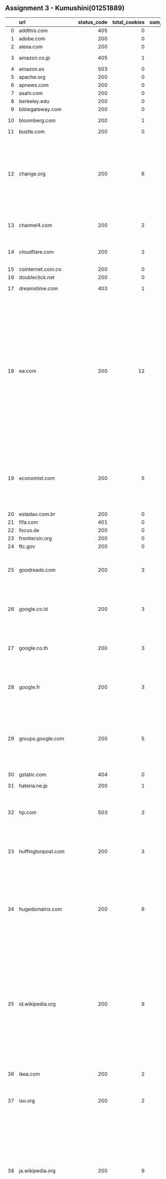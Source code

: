 ## Assignment 3 - Kumushini(01251889)

|    | url                   |   status_code |   total_cookies |   sum_http_only |   sum_secure |   sum_same_site |   sum_set_path | http_only                                                                                                                                                                                                                                                                                                                                                       | secure                                                                                                                                                                                                                                                                                                                                                                                     | same_site                                                                                                                                                                                                                                                                                                                                                                                           | path    |   same_site_none |   same_site_lax |   same_site_strict |
|---:|:----------------------|--------------:|----------------:|----------------:|-------------:|----------------:|---------------:|:----------------------------------------------------------------------------------------------------------------------------------------------------------------------------------------------------------------------------------------------------------------------------------------------------------------------------------------------------------------|:-------------------------------------------------------------------------------------------------------------------------------------------------------------------------------------------------------------------------------------------------------------------------------------------------------------------------------------------------------------------------------------------|:----------------------------------------------------------------------------------------------------------------------------------------------------------------------------------------------------------------------------------------------------------------------------------------------------------------------------------------------------------------------------------------------------|:--------|-----------------:|----------------:|-------------------:|
|  0 | addthis.com           |           405 |               0 |               0 |            0 |               0 |              0 | []                                                                                                                                                                                                                                                                                                                                                              | []                                                                                                                                                                                                                                                                                                                                                                                         | []                                                                                                                                                                                                                                                                                                                                                                                                  | nan     |                0 |               0 |                  0 |
|  1 | adobe.com             |           200 |               0 |               0 |            0 |               0 |              0 | []                                                                                                                                                                                                                                                                                                                                                              | []                                                                                                                                                                                                                                                                                                                                                                                         | []                                                                                                                                                                                                                                                                                                                                                                                                  | nan     |                0 |               0 |                  0 |
|  2 | alexa.com             |           200 |               0 |               0 |            0 |               0 |              0 | []                                                                                                                                                                                                                                                                                                                                                              | []                                                                                                                                                                                                                                                                                                                                                                                         | []                                                                                                                                                                                                                                                                                                                                                                                                  | nan     |                0 |               0 |                  0 |
|  3 | amazon.co.jp          |           405 |               1 |               0 |            0 |               0 |              1 | [{'Cookie_1': 'N'}]                                                                                                                                                                                                                                                                                                                                             | [{'Cookie_1': 'No'}]                                                                                                                                                                                                                                                                                                                                                                       | [{'Cookie_1': 'N_A'}]                                                                                                                                                                                                                                                                                                                                                                               | path=/; |                0 |               0 |                  0 |
|  4 | amazon.es             |           503 |               0 |               0 |            0 |               0 |              0 | []                                                                                                                                                                                                                                                                                                                                                              | []                                                                                                                                                                                                                                                                                                                                                                                         | []                                                                                                                                                                                                                                                                                                                                                                                                  | nan     |                0 |               0 |                  0 |
|  5 | apache.org            |           200 |               0 |               0 |            0 |               0 |              0 | []                                                                                                                                                                                                                                                                                                                                                              | []                                                                                                                                                                                                                                                                                                                                                                                         | []                                                                                                                                                                                                                                                                                                                                                                                                  | nan     |                0 |               0 |                  0 |
|  6 | apnews.com            |           200 |               0 |               0 |            0 |               0 |              0 | []                                                                                                                                                                                                                                                                                                                                                              | []                                                                                                                                                                                                                                                                                                                                                                                         | []                                                                                                                                                                                                                                                                                                                                                                                                  | nan     |                0 |               0 |                  0 |
|  7 | asahi.com             |           200 |               0 |               0 |            0 |               0 |              0 | []                                                                                                                                                                                                                                                                                                                                                              | []                                                                                                                                                                                                                                                                                                                                                                                         | []                                                                                                                                                                                                                                                                                                                                                                                                  | nan     |                0 |               0 |                  0 |
|  8 | berkeley.edu          |           200 |               0 |               0 |            0 |               0 |              0 | []                                                                                                                                                                                                                                                                                                                                                              | []                                                                                                                                                                                                                                                                                                                                                                                         | []                                                                                                                                                                                                                                                                                                                                                                                                  | nan     |                0 |               0 |                  0 |
|  9 | biblegateway.com      |           200 |               0 |               0 |            0 |               0 |              0 | []                                                                                                                                                                                                                                                                                                                                                              | []                                                                                                                                                                                                                                                                                                                                                                                         | []                                                                                                                                                                                                                                                                                                                                                                                                  | nan     |                0 |               0 |                  0 |
| 10 | bloomberg.com         |           200 |               1 |               0 |            0 |               0 |              1 | [{'Cookie_1': 'N'}]                                                                                                                                                                                                                                                                                                                                             | [{'Cookie_1': 'No'}]                                                                                                                                                                                                                                                                                                                                                                       | [{'Cookie_1': 'N_A'}]                                                                                                                                                                                                                                                                                                                                                                               | path=/; |                0 |               0 |                  0 |
| 11 | bustle.com            |           200 |               0 |               0 |            0 |               0 |              0 | []                                                                                                                                                                                                                                                                                                                                                              | []                                                                                                                                                                                                                                                                                                                                                                                         | []                                                                                                                                                                                                                                                                                                                                                                                                  | nan     |                0 |               0 |                  0 |
| 12 | change.org            |           200 |               6 |               5 |            5 |               5 |              6 | [{'Cookie_1': 'Y'}, {'Cookie_2': 'Y'}, {'Cookie_3': 'Y'}, {'Cookie_4': 'N'}, {'Cookie_5': 'Y'}, {'Cookie_6': 'Y'}]                                                                                                                                                                                                                                              | [{'Cookie_1': 'No'}, {'Cookie_2': 'Yes'}, {'Cookie_3': 'Yes'}, {'Cookie_4': 'Yes'}, {'Cookie_5': 'Yes'}, {'Cookie_6': 'Yes'}]                                                                                                                                                                                                                                                              | [{'Cookie_1': 'N_A'}, {'Cookie_2': ' None'}, {'Cookie_3': ' Lax'}, {'Cookie_4': ' Strict'}, {'Cookie_5': ' None'}, {'Cookie_6': ' None'}]                                                                                                                                                                                                                                                           | path=/; |                3 |               1 |                  1 |
| 13 | channel4.com          |           200 |               2 |               0 |            1 |               0 |              2 | [{'Cookie_1': 'N'}, {'Cookie_2': 'N'}]                                                                                                                                                                                                                                                                                                                          | [{'Cookie_1': 'Yes'}, {'Cookie_2': 'No'}]                                                                                                                                                                                                                                                                                                                                                  | [{'Cookie_1': 'N_A'}, {'Cookie_2': 'N_A'}]                                                                                                                                                                                                                                                                                                                                                          | Path=/; |                0 |               0 |                  0 |
| 14 | cloudflare.com        |           200 |               2 |               2 |            1 |               2 |              2 | [{'Cookie_1': 'Y'}, {'Cookie_2': 'Y'}]                                                                                                                                                                                                                                                                                                                          | [{'Cookie_1': 'No'}, {'Cookie_2': 'Yes'}]                                                                                                                                                                                                                                                                                                                                                  | [{'Cookie_1': ' None'}, {'Cookie_2': ' None'}]                                                                                                                                                                                                                                                                                                                                                      | path=/; |                2 |               0 |                  0 |
| 15 | cointernet.com.co     |           200 |               0 |               0 |            0 |               0 |              0 | []                                                                                                                                                                                                                                                                                                                                                              | []                                                                                                                                                                                                                                                                                                                                                                                         | []                                                                                                                                                                                                                                                                                                                                                                                                  | nan     |                0 |               0 |                  0 |
| 16 | doubleclick.net       |           200 |               0 |               0 |            0 |               0 |              0 | []                                                                                                                                                                                                                                                                                                                                                              | []                                                                                                                                                                                                                                                                                                                                                                                         | []                                                                                                                                                                                                                                                                                                                                                                                                  | nan     |                0 |               0 |                  0 |
| 17 | dreamstime.com        |           403 |               1 |               0 |            0 |               0 |              1 | [{'Cookie_1': 'N'}]                                                                                                                                                                                                                                                                                                                                             | [{'Cookie_1': 'No'}]                                                                                                                                                                                                                                                                                                                                                                       | [{'Cookie_1': 'N_A'}]                                                                                                                                                                                                                                                                                                                                                                               | Path=/  |                0 |               0 |                  0 |
| 18 | ea.com                |           200 |              12 |               0 |            3 |               0 |             12 | [{'Cookie_1': 'N'}, {'Cookie_2': 'N'}, {'Cookie_3': 'N'}, {'Cookie_4': 'N'}, {'Cookie_5': 'N'}, {'Cookie_6': 'N'}, {'Cookie_7': 'N'}, {'Cookie_8': 'N'}, {'Cookie_9': 'N'}, {'Cookie_10': 'N'}, {'Cookie_11': 'N'}, {'Cookie_12': 'N'}]                                                                                                                         | [{'Cookie_1': 'No'}, {'Cookie_2': 'No'}, {'Cookie_3': 'No'}, {'Cookie_4': 'Yes'}, {'Cookie_5': 'No'}, {'Cookie_6': 'No'}, {'Cookie_7': 'No'}, {'Cookie_8': 'Yes'}, {'Cookie_9': 'No'}, {'Cookie_10': 'No'}, {'Cookie_11': 'No'}, {'Cookie_12': 'Yes'}]                                                                                                                                     | [{'Cookie_1': 'N_A'}, {'Cookie_2': 'N_A'}, {'Cookie_3': 'N_A'}, {'Cookie_4': 'N_A'}, {'Cookie_5': 'N_A'}, {'Cookie_6': 'N_A'}, {'Cookie_7': 'N_A'}, {'Cookie_8': 'N_A'}, {'Cookie_9': 'N_A'}, {'Cookie_10': 'N_A'}, {'Cookie_11': 'N_A'}, {'Cookie_12': 'N_A'}]                                                                                                                                     | path=/; |                0 |               0 |                  0 |
| 19 | economist.com         |           200 |               5 |               4 |            2 |               3 |              5 | [{'Cookie_1': 'Y'}, {'Cookie_2': 'Y'}, {'Cookie_3': 'N'}, {'Cookie_4': 'Y'}, {'Cookie_5': 'Y'}]                                                                                                                                                                                                                                                                 | [{'Cookie_1': 'No'}, {'Cookie_2': 'No'}, {'Cookie_3': 'No'}, {'Cookie_4': 'Yes'}, {'Cookie_5': 'Yes'}]                                                                                                                                                                                                                                                                                     | [{'Cookie_1': ' None'}, {'Cookie_2': 'N_A'}, {'Cookie_3': 'N_A'}, {'Cookie_4': ' None'}, {'Cookie_5': ' None'}]                                                                                                                                                                                                                                                                                     | path=/; |                3 |               0 |                  0 |
| 20 | estadao.com.br        |           200 |               0 |               0 |            0 |               0 |              0 | []                                                                                                                                                                                                                                                                                                                                                              | []                                                                                                                                                                                                                                                                                                                                                                                         | []                                                                                                                                                                                                                                                                                                                                                                                                  | nan     |                0 |               0 |                  0 |
| 21 | fifa.com              |           401 |               0 |               0 |            0 |               0 |              0 | []                                                                                                                                                                                                                                                                                                                                                              | []                                                                                                                                                                                                                                                                                                                                                                                         | []                                                                                                                                                                                                                                                                                                                                                                                                  | nan     |                0 |               0 |                  0 |
| 22 | focus.de              |           200 |               0 |               0 |            0 |               0 |              0 | []                                                                                                                                                                                                                                                                                                                                                              | []                                                                                                                                                                                                                                                                                                                                                                                         | []                                                                                                                                                                                                                                                                                                                                                                                                  | nan     |                0 |               0 |                  0 |
| 23 | frontiersin.org       |           200 |               0 |               0 |            0 |               0 |              0 | []                                                                                                                                                                                                                                                                                                                                                              | []                                                                                                                                                                                                                                                                                                                                                                                         | []                                                                                                                                                                                                                                                                                                                                                                                                  | nan     |                0 |               0 |                  0 |
| 24 | ftc.gov               |           200 |               0 |               0 |            0 |               0 |              0 | []                                                                                                                                                                                                                                                                                                                                                              | []                                                                                                                                                                                                                                                                                                                                                                                         | []                                                                                                                                                                                                                                                                                                                                                                                                  | nan     |                0 |               0 |                  0 |
| 25 | goodreads.com         |           200 |               3 |               1 |            0 |               0 |              3 | [{'Cookie_1': 'N'}, {'Cookie_2': 'N'}, {'Cookie_3': 'Y'}]                                                                                                                                                                                                                                                                                                       | [{'Cookie_1': 'No'}, {'Cookie_2': 'No'}, {'Cookie_3': 'No'}]                                                                                                                                                                                                                                                                                                                               | [{'Cookie_1': 'N_A'}, {'Cookie_2': 'N_A'}, {'Cookie_3': 'N_A'}]                                                                                                                                                                                                                                                                                                                                     | path=/; |                0 |               0 |                  0 |
| 26 | google.co.id          |           200 |               3 |               2 |            2 |               1 |              3 | [{'Cookie_1': 'N'}, {'Cookie_2': 'Y'}, {'Cookie_3': 'Y'}]                                                                                                                                                                                                                                                                                                       | [{'Cookie_1': 'Yes'}, {'Cookie_2': 'Yes'}, {'Cookie_3': 'No'}]                                                                                                                                                                                                                                                                                                                             | [{'Cookie_1': 'N_A'}, {'Cookie_2': ' lax'}, {'Cookie_3': 'N_A'}]                                                                                                                                                                                                                                                                                                                                    | path=/; |                0 |               1 |                  0 |
| 27 | google.co.th          |           200 |               3 |               2 |            2 |               1 |              3 | [{'Cookie_1': 'N'}, {'Cookie_2': 'Y'}, {'Cookie_3': 'Y'}]                                                                                                                                                                                                                                                                                                       | [{'Cookie_1': 'Yes'}, {'Cookie_2': 'Yes'}, {'Cookie_3': 'No'}]                                                                                                                                                                                                                                                                                                                             | [{'Cookie_1': 'N_A'}, {'Cookie_2': ' lax'}, {'Cookie_3': 'N_A'}]                                                                                                                                                                                                                                                                                                                                    | path=/; |                0 |               1 |                  0 |
| 28 | google.fr             |           200 |               3 |               2 |            2 |               1 |              3 | [{'Cookie_1': 'N'}, {'Cookie_2': 'Y'}, {'Cookie_3': 'Y'}]                                                                                                                                                                                                                                                                                                       | [{'Cookie_1': 'Yes'}, {'Cookie_2': 'Yes'}, {'Cookie_3': 'No'}]                                                                                                                                                                                                                                                                                                                             | [{'Cookie_1': 'N_A'}, {'Cookie_2': ' lax'}, {'Cookie_3': 'N_A'}]                                                                                                                                                                                                                                                                                                                                    | path=/; |                0 |               1 |                  0 |
| 29 | groups.google.com     |           200 |               5 |               5 |            3 |               0 |              5 | [{'Cookie_1': 'Y'}, {'Cookie_2': 'Y'}, {'Cookie_3': 'Y'}, {'Cookie_4': 'Y'}, {'Cookie_5': 'Y'}]                                                                                                                                                                                                                                                                 | [{'Cookie_1': 'No'}, {'Cookie_2': 'No'}, {'Cookie_3': 'Yes'}, {'Cookie_4': 'Yes'}, {'Cookie_5': 'Yes'}]                                                                                                                                                                                                                                                                                    | [{'Cookie_1': 'N_A'}, {'Cookie_2': 'N_A'}, {'Cookie_3': 'N_A'}, {'Cookie_4': 'N_A'}, {'Cookie_5': 'N_A'}]                                                                                                                                                                                                                                                                                           | Path=/; |                0 |               0 |                  0 |
| 30 | gstatic.com           |           404 |               0 |               0 |            0 |               0 |              0 | []                                                                                                                                                                                                                                                                                                                                                              | []                                                                                                                                                                                                                                                                                                                                                                                         | []                                                                                                                                                                                                                                                                                                                                                                                                  | nan     |                0 |               0 |                  0 |
| 31 | hatena.ne.jp          |           200 |               1 |               0 |            0 |               0 |              1 | [{'Cookie_1': 'N'}]                                                                                                                                                                                                                                                                                                                                             | [{'Cookie_1': 'No'}]                                                                                                                                                                                                                                                                                                                                                                       | [{'Cookie_1': 'N_A'}]                                                                                                                                                                                                                                                                                                                                                                               | path=/  |                0 |               0 |                  0 |
| 32 | hp.com                |           503 |               3 |               0 |            0 |               0 |              2 | [{'Cookie_1': 'N'}, {'Cookie_2': 'N'}, {'Cookie_3': 'N'}]                                                                                                                                                                                                                                                                                                       | [{'Cookie_1': 'No'}, {'Cookie_2': 'No'}, {'Cookie_3': 'No'}]                                                                                                                                                                                                                                                                                                                               | [{'Cookie_1': 'N_A'}, {'Cookie_2': 'N_A'}, {'Cookie_3': 'N_A'}]                                                                                                                                                                                                                                                                                                                                     | Path=/; |                0 |               0 |                  0 |
| 33 | huffingtonpost.com    |           200 |               3 |               0 |            0 |               0 |              3 | [{'Cookie_1': 'N'}, {'Cookie_2': 'N'}, {'Cookie_3': 'N'}]                                                                                                                                                                                                                                                                                                       | [{'Cookie_1': 'No'}, {'Cookie_2': 'No'}, {'Cookie_3': 'No'}]                                                                                                                                                                                                                                                                                                                               | [{'Cookie_1': 'N_A'}, {'Cookie_2': 'N_A'}, {'Cookie_3': 'N_A'}]                                                                                                                                                                                                                                                                                                                                     | path=/; |                0 |               0 |                  0 |
| 34 | hugedomains.com       |           200 |               6 |               1 |            1 |               0 |              6 | [{'Cookie_1': 'N'}, {'Cookie_2': 'N'}, {'Cookie_3': 'N'}, {'Cookie_4': 'Y'}, {'Cookie_5': 'N'}, {'Cookie_6': 'N'}]                                                                                                                                                                                                                                              | [{'Cookie_1': 'No'}, {'Cookie_2': 'No'}, {'Cookie_3': 'No'}, {'Cookie_4': 'Yes'}, {'Cookie_5': 'No'}, {'Cookie_6': 'No'}]                                                                                                                                                                                                                                                                  | [{'Cookie_1': 'N_A'}, {'Cookie_2': 'N_A'}, {'Cookie_3': 'N_A'}, {'Cookie_4': 'N_A'}, {'Cookie_5': 'N_A'}, {'Cookie_6': 'N_A'}]                                                                                                                                                                                                                                                                      | path=/  |                0 |               0 |                  0 |
| 35 | id.wikipedia.org      |           200 |               9 |               5 |            9 |               0 |              9 | [{'Cookie_1': 'Y'}, {'Cookie_2': 'Y'}, {'Cookie_3': 'N'}, {'Cookie_4': 'N'}, {'Cookie_5': 'Y'}, {'Cookie_6': 'Y'}, {'Cookie_7': 'Y'}, {'Cookie_8': 'N'}, {'Cookie_9': 'N'}]                                                                                                                                                                                     | [{'Cookie_1': 'Yes'}, {'Cookie_2': 'Yes'}, {'Cookie_3': 'Yes'}, {'Cookie_4': 'Yes'}, {'Cookie_5': 'Yes'}, {'Cookie_6': 'Yes'}, {'Cookie_7': 'Yes'}, {'Cookie_8': 'Yes'}, {'Cookie_9': 'Yes'}]                                                                                                                                                                                              | [{'Cookie_1': 'N_A'}, {'Cookie_2': 'N_A'}, {'Cookie_3': 'N_A'}, {'Cookie_4': 'N_A'}, {'Cookie_5': 'N_A'}, {'Cookie_6': 'N_A'}, {'Cookie_7': 'N_A'}, {'Cookie_8': 'N_A'}, {'Cookie_9': 'N_A'}]                                                                                                                                                                                                       | Path=/; |                0 |               0 |                  0 |
| 36 | ikea.com              |           200 |               2 |               0 |            1 |               0 |              2 | [{'Cookie_1': 'N'}, {'Cookie_2': 'N'}]                                                                                                                                                                                                                                                                                                                          | [{'Cookie_1': 'Yes'}, {'Cookie_2': 'No'}]                                                                                                                                                                                                                                                                                                                                                  | [{'Cookie_1': 'N_A'}, {'Cookie_2': 'N_A'}]                                                                                                                                                                                                                                                                                                                                                          | Path=/; |                0 |               0 |                  0 |
| 37 | iso.org               |           200 |               2 |               2 |            2 |               0 |              2 | [{'Cookie_1': 'Y'}, {'Cookie_2': 'Y'}]                                                                                                                                                                                                                                                                                                                          | [{'Cookie_1': 'Yes'}, {'Cookie_2': 'Yes'}]                                                                                                                                                                                                                                                                                                                                                 | [{'Cookie_1': 'N_A'}, {'Cookie_2': 'N_A'}]                                                                                                                                                                                                                                                                                                                                                          | path=/; |                0 |               0 |                  0 |
| 38 | ja.wikipedia.org      |           200 |               9 |               5 |            9 |               0 |              9 | [{'Cookie_1': 'Y'}, {'Cookie_2': 'Y'}, {'Cookie_3': 'N'}, {'Cookie_4': 'N'}, {'Cookie_5': 'Y'}, {'Cookie_6': 'Y'}, {'Cookie_7': 'Y'}, {'Cookie_8': 'N'}, {'Cookie_9': 'N'}]                                                                                                                                                                                     | [{'Cookie_1': 'Yes'}, {'Cookie_2': 'Yes'}, {'Cookie_3': 'Yes'}, {'Cookie_4': 'Yes'}, {'Cookie_5': 'Yes'}, {'Cookie_6': 'Yes'}, {'Cookie_7': 'Yes'}, {'Cookie_8': 'Yes'}, {'Cookie_9': 'Yes'}]                                                                                                                                                                                              | [{'Cookie_1': 'N_A'}, {'Cookie_2': 'N_A'}, {'Cookie_3': 'N_A'}, {'Cookie_4': 'N_A'}, {'Cookie_5': 'N_A'}, {'Cookie_6': 'N_A'}, {'Cookie_7': 'N_A'}, {'Cookie_8': 'N_A'}, {'Cookie_9': 'N_A'}]                                                                                                                                                                                                       | Path=/; |                0 |               0 |                  0 |
| 39 | jhu.edu               |           200 |               0 |               0 |            0 |               0 |              0 | []                                                                                                                                                                                                                                                                                                                                                              | []                                                                                                                                                                                                                                                                                                                                                                                         | []                                                                                                                                                                                                                                                                                                                                                                                                  | nan     |                0 |               0 |                  0 |
| 40 | lemonde.fr            |           200 |               0 |               0 |            0 |               0 |              0 | []                                                                                                                                                                                                                                                                                                                                                              | []                                                                                                                                                                                                                                                                                                                                                                                         | []                                                                                                                                                                                                                                                                                                                                                                                                  | nan     |                0 |               0 |                  0 |
| 41 | m.me                  |           200 |               0 |               0 |            0 |               0 |              0 | []                                                                                                                                                                                                                                                                                                                                                              | []                                                                                                                                                                                                                                                                                                                                                                                         | []                                                                                                                                                                                                                                                                                                                                                                                                  | nan     |                0 |               0 |                  0 |
| 42 | m.wikipedia.org       |           200 |               8 |               4 |            8 |               0 |              8 | [{'Cookie_1': 'Y'}, {'Cookie_2': 'Y'}, {'Cookie_3': 'N'}, {'Cookie_4': 'N'}, {'Cookie_5': 'Y'}, {'Cookie_6': 'Y'}, {'Cookie_7': 'N'}, {'Cookie_8': 'N'}]                                                                                                                                                                                                        | [{'Cookie_1': 'Yes'}, {'Cookie_2': 'Yes'}, {'Cookie_3': 'Yes'}, {'Cookie_4': 'Yes'}, {'Cookie_5': 'Yes'}, {'Cookie_6': 'Yes'}, {'Cookie_7': 'Yes'}, {'Cookie_8': 'Yes'}]                                                                                                                                                                                                                   | [{'Cookie_1': 'N_A'}, {'Cookie_2': 'N_A'}, {'Cookie_3': 'N_A'}, {'Cookie_4': 'N_A'}, {'Cookie_5': 'N_A'}, {'Cookie_6': 'N_A'}, {'Cookie_7': 'N_A'}, {'Cookie_8': 'N_A'}]                                                                                                                                                                                                                            | Path=/; |                0 |               0 |                  0 |
| 43 | mail.google.com       |           200 |               3 |               3 |            3 |               0 |              3 | [{'Cookie_1': 'Y'}, {'Cookie_2': 'Y'}, {'Cookie_3': 'Y'}]                                                                                                                                                                                                                                                                                                       | [{'Cookie_1': 'Yes'}, {'Cookie_2': 'Yes'}, {'Cookie_3': 'Yes'}]                                                                                                                                                                                                                                                                                                                            | [{'Cookie_1': 'N_A'}, {'Cookie_2': 'N_A'}, {'Cookie_3': 'N_A'}]                                                                                                                                                                                                                                                                                                                                     | Path=/; |                0 |               0 |                  0 |
| 44 | medium.com            |           200 |               4 |               4 |            3 |               3 |              4 | [{'Cookie_1': 'Y'}, {'Cookie_2': 'Y'}, {'Cookie_3': 'Y'}, {'Cookie_4': 'Y'}]                                                                                                                                                                                                                                                                                    | [{'Cookie_1': 'No'}, {'Cookie_2': 'Yes'}, {'Cookie_3': 'Yes'}, {'Cookie_4': 'Yes'}]                                                                                                                                                                                                                                                                                                        | [{'Cookie_1': 'N_A'}, {'Cookie_2': ' None'}, {'Cookie_3': ' None'}, {'Cookie_4': ' None'}]                                                                                                                                                                                                                                                                                                          | path=/; |                3 |               0 |                  0 |
| 45 | msn.com               |           404 |               5 |               4 |            2 |               1 |              5 | [{'Cookie_1': 'Y'}, {'Cookie_2': 'N'}, {'Cookie_3': 'Y'}, {'Cookie_4': 'Y'}, {'Cookie_5': 'Y'}]                                                                                                                                                                                                                                                                 | [{'Cookie_1': 'Yes'}, {'Cookie_2': 'Yes'}, {'Cookie_3': 'No'}, {'Cookie_4': 'No'}, {'Cookie_5': 'No'}]                                                                                                                                                                                                                                                                                     | [{'Cookie_1': 'N_A'}, {'Cookie_2': ' samesite=none'}, {'Cookie_3': 'N_A'}, {'Cookie_4': 'N_A'}, {'Cookie_5': 'N_A'}]                                                                                                                                                                                                                                                                                | path=/; |                1 |               0 |                  0 |
| 46 | news.google.com       |           200 |               5 |               3 |            2 |               0 |              5 | [{'Cookie_1': 'Y'}, {'Cookie_2': 'Y'}, {'Cookie_3': 'N'}, {'Cookie_4': 'Y'}, {'Cookie_5': 'N'}]                                                                                                                                                                                                                                                                 | [{'Cookie_1': 'No'}, {'Cookie_2': 'No'}, {'Cookie_3': 'Yes'}, {'Cookie_4': 'No'}, {'Cookie_5': 'Yes'}]                                                                                                                                                                                                                                                                                     | [{'Cookie_1': 'N_A'}, {'Cookie_2': 'N_A'}, {'Cookie_3': 'N_A'}, {'Cookie_4': 'N_A'}, {'Cookie_5': 'N_A'}]                                                                                                                                                                                                                                                                                           | Path=/; |                0 |               0 |                  0 |
| 47 | nginx.org             |           200 |               0 |               0 |            0 |               0 |              0 | []                                                                                                                                                                                                                                                                                                                                                              | []                                                                                                                                                                                                                                                                                                                                                                                         | []                                                                                                                                                                                                                                                                                                                                                                                                  | nan     |                0 |               0 |                  0 |
| 48 | nikkei.com            |           200 |               1 |               0 |            1 |               1 |              1 | [{'Cookie_1': 'N'}]                                                                                                                                                                                                                                                                                                                                             | [{'Cookie_1': 'Yes'}]                                                                                                                                                                                                                                                                                                                                                                      | [{'Cookie_1': ' Lax'}]                                                                                                                                                                                                                                                                                                                                                                              | Path=/; |                0 |               1 |                  0 |
| 49 | outlook.com           |           440 |               3 |               0 |            3 |               0 |              3 | [{'Cookie_1': 'N'}, {'Cookie_2': 'N'}, {'Cookie_3': 'N'}]                                                                                                                                                                                                                                                                                                       | [{'Cookie_1': 'Yes'}, {'Cookie_2': 'Yes'}, {'Cookie_3': 'Yes'}]                                                                                                                                                                                                                                                                                                                            | [{'Cookie_1': 'N_A'}, {'Cookie_2': 'N_A'}, {'Cookie_3': 'N_A'}]                                                                                                                                                                                                                                                                                                                                     | path=/; |                0 |               0 |                  0 |
| 50 | ovh.co.uk             |           200 |               0 |               0 |            0 |               0 |              0 | []                                                                                                                                                                                                                                                                                                                                                              | []                                                                                                                                                                                                                                                                                                                                                                                         | []                                                                                                                                                                                                                                                                                                                                                                                                  | nan     |                0 |               0 |                  0 |
| 51 | pbs.org               |           200 |               0 |               0 |            0 |               0 |              0 | []                                                                                                                                                                                                                                                                                                                                                              | []                                                                                                                                                                                                                                                                                                                                                                                         | []                                                                                                                                                                                                                                                                                                                                                                                                  | nan     |                0 |               0 |                  0 |
| 52 | pexels.com            |           403 |               2 |               2 |            1 |               2 |              2 | [{'Cookie_1': 'Y'}, {'Cookie_2': 'Y'}]                                                                                                                                                                                                                                                                                                                          | [{'Cookie_1': 'No'}, {'Cookie_2': 'Yes'}]                                                                                                                                                                                                                                                                                                                                                  | [{'Cookie_1': ' None'}, {'Cookie_2': ' None'}]                                                                                                                                                                                                                                                                                                                                                      | path=/; |                2 |               0 |                  0 |
| 53 | photobucket.com       |           200 |               0 |               0 |            0 |               0 |              0 | []                                                                                                                                                                                                                                                                                                                                                              | []                                                                                                                                                                                                                                                                                                                                                                                         | []                                                                                                                                                                                                                                                                                                                                                                                                  | nan     |                0 |               0 |                  0 |
| 54 | picasaweb.google.com  |           200 |               6 |               6 |            3 |               0 |              6 | [{'Cookie_1': 'Y'}, {'Cookie_2': 'Y'}, {'Cookie_3': 'Y'}, {'Cookie_4': 'Y'}, {'Cookie_5': 'Y'}, {'Cookie_6': 'Y'}]                                                                                                                                                                                                                                              | [{'Cookie_1': 'No'}, {'Cookie_2': 'No'}, {'Cookie_3': 'No'}, {'Cookie_4': 'Yes'}, {'Cookie_5': 'Yes'}, {'Cookie_6': 'Yes'}]                                                                                                                                                                                                                                                                | [{'Cookie_1': 'N_A'}, {'Cookie_2': 'N_A'}, {'Cookie_3': 'N_A'}, {'Cookie_4': 'N_A'}, {'Cookie_5': 'N_A'}, {'Cookie_6': 'N_A'}]                                                                                                                                                                                                                                                                      | Path=/; |                0 |               0 |                  0 |
| 55 | pixabay.com           |           403 |               2 |               2 |            1 |               2 |              2 | [{'Cookie_1': 'Y'}, {'Cookie_2': 'Y'}]                                                                                                                                                                                                                                                                                                                          | [{'Cookie_1': 'No'}, {'Cookie_2': 'Yes'}]                                                                                                                                                                                                                                                                                                                                                  | [{'Cookie_1': ' None'}, {'Cookie_2': ' None'}]                                                                                                                                                                                                                                                                                                                                                      | path=/; |                2 |               0 |                  0 |
| 56 | playstation.com       |           200 |               2 |               0 |            2 |               0 |              2 | [{'Cookie_1': 'N'}, {'Cookie_2': 'N'}]                                                                                                                                                                                                                                                                                                                          | [{'Cookie_1': 'Yes'}, {'Cookie_2': 'Yes'}]                                                                                                                                                                                                                                                                                                                                                 | [{'Cookie_1': 'N_A'}, {'Cookie_2': 'N_A'}]                                                                                                                                                                                                                                                                                                                                                          | path=/; |                0 |               0 |                  0 |
| 57 | rbc.ru                |           405 |               2 |               0 |            0 |               0 |              2 | [{'Cookie_1': 'N'}, {'Cookie_2': 'N'}]                                                                                                                                                                                                                                                                                                                          | [{'Cookie_1': 'No'}, {'Cookie_2': 'No'}]                                                                                                                                                                                                                                                                                                                                                   | [{'Cookie_1': 'N_A'}, {'Cookie_2': 'N_A'}]                                                                                                                                                                                                                                                                                                                                                          | Path=/  |                0 |               0 |                  0 |
| 58 | reddit.com            |           200 |               8 |               1 |            8 |               5 |              8 | [{'Cookie_1': 'N'}, {'Cookie_2': 'N'}, {'Cookie_3': 'N'}, {'Cookie_4': 'N'}, {'Cookie_5': 'N'}, {'Cookie_6': 'Y'}, {'Cookie_7': 'N'}, {'Cookie_8': 'N'}]                                                                                                                                                                                                        | [{'Cookie_1': 'Yes'}, {'Cookie_2': 'Yes'}, {'Cookie_3': 'Yes'}, {'Cookie_4': 'Yes'}, {'Cookie_5': 'Yes'}, {'Cookie_6': 'Yes'}, {'Cookie_7': 'Yes'}, {'Cookie_8': 'Yes'}]                                                                                                                                                                                                                   | [{'Cookie_1': ' samesite=none'}, {'Cookie_2': 'N_A'}, {'Cookie_3': ' samesite=none'}, {'Cookie_4': ' None'}, {'Cookie_5': ' samesite=strict'}, {'Cookie_6': 'N_A'}, {'Cookie_7': ' None'}, {'Cookie_8': 'N_A'}]                                                                                                                                                                                     | Path=/; |                4 |               0 |                  1 |
| 59 | repubblica.it         |           200 |               0 |               0 |            0 |               0 |              0 | []                                                                                                                                                                                                                                                                                                                                                              | []                                                                                                                                                                                                                                                                                                                                                                                         | []                                                                                                                                                                                                                                                                                                                                                                                                  | nan     |                0 |               0 |                  0 |
| 60 | rollingstone.com      |           200 |               0 |               0 |            0 |               0 |              0 | []                                                                                                                                                                                                                                                                                                                                                              | []                                                                                                                                                                                                                                                                                                                                                                                         | []                                                                                                                                                                                                                                                                                                                                                                                                  | nan     |                0 |               0 |                  0 |
| 61 | samsung.com           |           403 |               5 |               1 |            1 |               0 |              5 | [{'Cookie_1': 'N'}, {'Cookie_2': 'N'}, {'Cookie_3': 'Y'}, {'Cookie_4': 'N'}, {'Cookie_5': 'N'}]                                                                                                                                                                                                                                                                 | [{'Cookie_1': 'No'}, {'Cookie_2': 'No'}, {'Cookie_3': 'Yes'}, {'Cookie_4': 'No'}, {'Cookie_5': 'No'}]                                                                                                                                                                                                                                                                                      | [{'Cookie_1': 'N_A'}, {'Cookie_2': 'N_A'}, {'Cookie_3': 'N_A'}, {'Cookie_4': 'N_A'}, {'Cookie_5': 'N_A'}]                                                                                                                                                                                                                                                                                           | path=/; |                0 |               0 |                  0 |
| 62 | sciencedirect.com     |           403 |               1 |               1 |            0 |               1 |              1 | [{'Cookie_1': 'Y'}]                                                                                                                                                                                                                                                                                                                                             | [{'Cookie_1': 'No'}]                                                                                                                                                                                                                                                                                                                                                                       | [{'Cookie_1': ' None'}]                                                                                                                                                                                                                                                                                                                                                                             | path=/; |                1 |               0 |                  0 |
| 63 | scmp.com              |           403 |               2 |               2 |            1 |               2 |              2 | [{'Cookie_1': 'Y'}, {'Cookie_2': 'Y'}]                                                                                                                                                                                                                                                                                                                          | [{'Cookie_1': 'No'}, {'Cookie_2': 'Yes'}]                                                                                                                                                                                                                                                                                                                                                  | [{'Cookie_1': ' None'}, {'Cookie_2': ' None'}]                                                                                                                                                                                                                                                                                                                                                      | path=/; |                2 |               0 |                  0 |
| 64 | sendspace.com         |           200 |               2 |               0 |            0 |               0 |              2 | [{'Cookie_1': 'N'}, {'Cookie_2': 'N'}]                                                                                                                                                                                                                                                                                                                          | [{'Cookie_1': 'No'}, {'Cookie_2': 'No'}]                                                                                                                                                                                                                                                                                                                                                   | [{'Cookie_1': 'N_A'}, {'Cookie_2': 'N_A'}]                                                                                                                                                                                                                                                                                                                                                          | path=/; |                0 |               0 |                  0 |
| 65 | shutterstock.com      |           406 |               0 |               0 |            0 |               0 |              0 | []                                                                                                                                                                                                                                                                                                                                                              | []                                                                                                                                                                                                                                                                                                                                                                                         | []                                                                                                                                                                                                                                                                                                                                                                                                  | nan     |                0 |               0 |                  0 |
| 66 | springer.com          |           200 |               2 |               0 |            0 |               0 |              2 | [{'Cookie_1': 'N'}, {'Cookie_2': 'N'}]                                                                                                                                                                                                                                                                                                                          | [{'Cookie_1': 'No'}, {'Cookie_2': 'No'}]                                                                                                                                                                                                                                                                                                                                                   | [{'Cookie_1': 'N_A'}, {'Cookie_2': 'N_A'}]                                                                                                                                                                                                                                                                                                                                                          | Path=/; |                0 |               0 |                  0 |
| 67 | surveymonkey.com      |           200 |              10 |               2 |           10 |              10 |             10 | [{'Cookie_1': 'N'}, {'Cookie_2': 'N'}, {'Cookie_3': 'N'}, {'Cookie_4': 'N'}, {'Cookie_5': 'Y'}, {'Cookie_6': 'N'}, {'Cookie_7': 'N'}, {'Cookie_8': 'N'}, {'Cookie_9': 'N'}, {'Cookie_10': 'Y'}]                                                                                                                                                                 | [{'Cookie_1': 'Yes'}, {'Cookie_2': 'Yes'}, {'Cookie_3': 'Yes'}, {'Cookie_4': 'Yes'}, {'Cookie_5': 'Yes'}, {'Cookie_6': 'Yes'}, {'Cookie_7': 'Yes'}, {'Cookie_8': 'Yes'}, {'Cookie_9': 'Yes'}, {'Cookie_10': 'Yes'}]                                                                                                                                                                        | [{'Cookie_1': ' none'}, {'Cookie_2': ' none'}, {'Cookie_3': ' none'}, {'Cookie_4': ' none'}, {'Cookie_5': ' none'}, {'Cookie_6': ' none'}, {'Cookie_7': ' none'}, {'Cookie_8': ' none'}, {'Cookie_9': ' none'}, {'Cookie_10': ' none'}]                                                                                                                                                             | Path=/; |               10 |               0 |                  0 |
| 68 | t.me                  |           200 |               2 |               2 |            2 |               2 |              2 | [{'Cookie_1': 'Y'}, {'Cookie_2': 'Y'}]                                                                                                                                                                                                                                                                                                                          | [{'Cookie_1': 'Yes'}, {'Cookie_2': 'Yes'}]                                                                                                                                                                                                                                                                                                                                                 | [{'Cookie_1': ' samesite=None'}, {'Cookie_2': ' samesite=None'}]                                                                                                                                                                                                                                                                                                                                    | path=/; |                2 |               0 |                  0 |
| 69 | telegram.me           |           200 |               2 |               2 |            2 |               2 |              2 | [{'Cookie_1': 'Y'}, {'Cookie_2': 'Y'}]                                                                                                                                                                                                                                                                                                                          | [{'Cookie_1': 'Yes'}, {'Cookie_2': 'Yes'}]                                                                                                                                                                                                                                                                                                                                                 | [{'Cookie_1': ' samesite=None'}, {'Cookie_2': ' samesite=None'}]                                                                                                                                                                                                                                                                                                                                    | path=/; |                2 |               0 |                  0 |
| 70 | theatlantic.com       |           200 |               8 |               0 |            0 |               0 |              8 | [{'Cookie_1': 'N'}, {'Cookie_2': 'N'}, {'Cookie_3': 'N'}, {'Cookie_4': 'N'}, {'Cookie_5': 'N'}, {'Cookie_6': 'N'}, {'Cookie_7': 'N'}, {'Cookie_8': 'N'}]                                                                                                                                                                                                        | [{'Cookie_1': 'No'}, {'Cookie_2': 'No'}, {'Cookie_3': 'No'}, {'Cookie_4': 'No'}, {'Cookie_5': 'No'}, {'Cookie_6': 'No'}, {'Cookie_7': 'No'}, {'Cookie_8': 'No'}]                                                                                                                                                                                                                           | [{'Cookie_1': 'N_A'}, {'Cookie_2': 'N_A'}, {'Cookie_3': 'N_A'}, {'Cookie_4': 'N_A'}, {'Cookie_5': 'N_A'}, {'Cookie_6': 'N_A'}, {'Cookie_7': 'N_A'}, {'Cookie_8': 'N_A'}]                                                                                                                                                                                                                            | Path=/; |                0 |               0 |                  0 |
| 71 | tiktok.com            |           200 |               5 |               5 |            3 |               2 |              5 | [{'Cookie_1': 'Y'}, {'Cookie_2': 'Y'}, {'Cookie_3': 'Y'}, {'Cookie_4': 'Y'}, {'Cookie_5': 'Y'}]                                                                                                                                                                                                                                                                 | [{'Cookie_1': 'Yes'}, {'Cookie_2': 'No'}, {'Cookie_3': 'No'}, {'Cookie_4': 'Yes'}, {'Cookie_5': 'Yes'}]                                                                                                                                                                                                                                                                                    | [{'Cookie_1': ' samesite=lax'}, {'Cookie_2': 'N_A'}, {'Cookie_3': 'N_A'}, {'Cookie_4': ' samesite=lax'}, {'Cookie_5': 'N_A'}]                                                                                                                                                                                                                                                                       | path=/; |                0 |               2 |                  0 |
| 72 | twitch.tv             |           200 |               4 |               1 |            3 |               3 |              4 | [{'Cookie_1': 'N'}, {'Cookie_2': 'N'}, {'Cookie_3': 'Y'}, {'Cookie_4': 'N'}]                                                                                                                                                                                                                                                                                    | [{'Cookie_1': 'Yes'}, {'Cookie_2': 'Yes'}, {'Cookie_3': 'Yes'}, {'Cookie_4': 'No'}]                                                                                                                                                                                                                                                                                                        | [{'Cookie_1': ' samesite=none'}, {'Cookie_2': ' samesite=none'}, {'Cookie_3': ' samesite=none'}, {'Cookie_4': 'N_A'}]                                                                                                                                                                                                                                                                               | path=/; |                3 |               0 |                  0 |
| 73 | un.org                |           302 |               0 |               0 |            0 |               0 |              0 | []                                                                                                                                                                                                                                                                                                                                                              | []                                                                                                                                                                                                                                                                                                                                                                                         | []                                                                                                                                                                                                                                                                                                                                                                                                  | nan     |                0 |               0 |                  0 |
| 74 | unsplash.com          |           200 |               3 |               0 |            0 |               0 |              3 | [{'Cookie_1': 'N'}, {'Cookie_2': 'N'}, {'Cookie_3': 'N'}]                                                                                                                                                                                                                                                                                                       | [{'Cookie_1': 'No'}, {'Cookie_2': 'No'}, {'Cookie_3': 'No'}]                                                                                                                                                                                                                                                                                                                               | [{'Cookie_1': 'N_A'}, {'Cookie_2': 'N_A'}, {'Cookie_3': 'N_A'}]                                                                                                                                                                                                                                                                                                                                     | path=/; |                0 |               0 |                  0 |
| 75 | uol.com.br            |           200 |               0 |               0 |            0 |               0 |              0 | []                                                                                                                                                                                                                                                                                                                                                              | []                                                                                                                                                                                                                                                                                                                                                                                         | []                                                                                                                                                                                                                                                                                                                                                                                                  | nan     |                0 |               0 |                  0 |
| 76 | utexas.edu            |           200 |               0 |               0 |            0 |               0 |              0 | []                                                                                                                                                                                                                                                                                                                                                              | []                                                                                                                                                                                                                                                                                                                                                                                         | []                                                                                                                                                                                                                                                                                                                                                                                                  | nan     |                0 |               0 |                  0 |
| 77 | venturebeat.com       |           200 |               0 |               0 |            0 |               0 |              0 | []                                                                                                                                                                                                                                                                                                                                                              | []                                                                                                                                                                                                                                                                                                                                                                                         | []                                                                                                                                                                                                                                                                                                                                                                                                  | nan     |                0 |               0 |                  0 |
| 78 | vkontakte.ru          |           418 |               0 |               0 |            0 |               0 |              0 | []                                                                                                                                                                                                                                                                                                                                                              | []                                                                                                                                                                                                                                                                                                                                                                                         | []                                                                                                                                                                                                                                                                                                                                                                                                  | nan     |                0 |               0 |                  0 |
| 79 | w3.org                |           200 |               2 |               2 |            1 |               2 |              2 | [{'Cookie_1': 'Y'}, {'Cookie_2': 'Y'}]                                                                                                                                                                                                                                                                                                                          | [{'Cookie_1': 'No'}, {'Cookie_2': 'Yes'}]                                                                                                                                                                                                                                                                                                                                                  | [{'Cookie_1': ' None'}, {'Cookie_2': ' None'}]                                                                                                                                                                                                                                                                                                                                                      | path=/; |                2 |               0 |                  0 |
| 80 | wa.me                 |           200 |               1 |               0 |            1 |               0 |              1 | [{'Cookie_1': 'N'}]                                                                                                                                                                                                                                                                                                                                             | [{'Cookie_1': 'Yes'}]                                                                                                                                                                                                                                                                                                                                                                      | [{'Cookie_1': 'N_A'}]                                                                                                                                                                                                                                                                                                                                                                               | path=/; |                0 |               0 |                  0 |
| 81 | weather.com           |           200 |               4 |               0 |            4 |               0 |              4 | [{'Cookie_1': 'N'}, {'Cookie_2': 'N'}, {'Cookie_3': 'N'}, {'Cookie_4': 'N'}]                                                                                                                                                                                                                                                                                    | [{'Cookie_1': 'Yes'}, {'Cookie_2': 'Yes'}, {'Cookie_3': 'Yes'}, {'Cookie_4': 'Yes'}]                                                                                                                                                                                                                                                                                                       | [{'Cookie_1': 'N_A'}, {'Cookie_2': 'N_A'}, {'Cookie_3': 'N_A'}, {'Cookie_4': 'N_A'}]                                                                                                                                                                                                                                                                                                                | path=/; |                0 |               0 |                  0 |
| 82 | webmd.com             |           200 |               4 |               0 |            0 |               0 |              4 | [{'Cookie_1': 'N'}, {'Cookie_2': 'N'}, {'Cookie_3': 'N'}, {'Cookie_4': 'N'}]                                                                                                                                                                                                                                                                                    | [{'Cookie_1': 'No'}, {'Cookie_2': 'No'}, {'Cookie_3': 'No'}, {'Cookie_4': 'No'}]                                                                                                                                                                                                                                                                                                           | [{'Cookie_1': 'N_A'}, {'Cookie_2': 'N_A'}, {'Cookie_3': 'N_A'}, {'Cookie_4': 'N_A'}]                                                                                                                                                                                                                                                                                                                | path=/; |                0 |               0 |                  0 |
| 83 | webnode.page          |           200 |              18 |               9 |            9 |               0 |              9 | [{'Cookie_1': 'Y'}, {'Cookie_2': 'Y'}, {'Cookie_3': 'Y'}, {'Cookie_4': 'N'}, {'Cookie_5': 'N'}, {'Cookie_6': 'N'}, {'Cookie_7': 'Y'}, {'Cookie_8': 'Y'}, {'Cookie_9': 'Y'}, {'Cookie_10': 'N'}, {'Cookie_11': 'N'}, {'Cookie_12': 'N'}, {'Cookie_13': 'Y'}, {'Cookie_14': 'Y'}, {'Cookie_15': 'Y'}, {'Cookie_16': 'N'}, {'Cookie_17': 'N'}, {'Cookie_18': 'N'}] | [{'Cookie_1': 'Yes'}, {'Cookie_2': 'Yes'}, {'Cookie_3': 'Yes'}, {'Cookie_4': 'No'}, {'Cookie_5': 'No'}, {'Cookie_6': 'No'}, {'Cookie_7': 'Yes'}, {'Cookie_8': 'Yes'}, {'Cookie_9': 'Yes'}, {'Cookie_10': 'No'}, {'Cookie_11': 'No'}, {'Cookie_12': 'No'}, {'Cookie_13': 'Yes'}, {'Cookie_14': 'Yes'}, {'Cookie_15': 'Yes'}, {'Cookie_16': 'No'}, {'Cookie_17': 'No'}, {'Cookie_18': 'No'}] | [{'Cookie_1': 'N_A'}, {'Cookie_2': 'N_A'}, {'Cookie_3': 'N_A'}, {'Cookie_4': 'N_A'}, {'Cookie_5': 'N_A'}, {'Cookie_6': 'N_A'}, {'Cookie_7': 'N_A'}, {'Cookie_8': 'N_A'}, {'Cookie_9': 'N_A'}, {'Cookie_10': 'N_A'}, {'Cookie_11': 'N_A'}, {'Cookie_12': 'N_A'}, {'Cookie_13': 'N_A'}, {'Cookie_14': 'N_A'}, {'Cookie_15': 'N_A'}, {'Cookie_16': 'N_A'}, {'Cookie_17': 'N_A'}, {'Cookie_18': 'N_A'}] | path=/; |                0 |               0 |                  0 |
| 84 | weibo.com             |           200 |               0 |               0 |            0 |               0 |              0 | []                                                                                                                                                                                                                                                                                                                                                              | []                                                                                                                                                                                                                                                                                                                                                                                         | []                                                                                                                                                                                                                                                                                                                                                                                                  | nan     |                0 |               0 |                  0 |
| 85 | who.int               |           200 |               2 |               2 |            1 |               1 |              2 | [{'Cookie_1': 'Y'}, {'Cookie_2': 'Y'}]                                                                                                                                                                                                                                                                                                                          | [{'Cookie_1': 'No'}, {'Cookie_2': 'Yes'}]                                                                                                                                                                                                                                                                                                                                                  | [{'Cookie_1': 'N_A'}, {'Cookie_2': ' None'}]                                                                                                                                                                                                                                                                                                                                                        | path=/; |                1 |               0 |                  0 |
| 86 | wikia.com             |           200 |               3 |               0 |            3 |               3 |              3 | [{'Cookie_1': 'N'}, {'Cookie_2': 'N'}, {'Cookie_3': 'N'}]                                                                                                                                                                                                                                                                                                       | [{'Cookie_1': 'Yes'}, {'Cookie_2': 'Yes'}, {'Cookie_3': 'Yes'}]                                                                                                                                                                                                                                                                                                                            | [{'Cookie_1': ' None'}, {'Cookie_2': ' None'}, {'Cookie_3': ' None'}]                                                                                                                                                                                                                                                                                                                               | path=/; |                3 |               0 |                  0 |
| 87 | wikimedia.org         |           200 |               7 |               3 |            7 |               0 |              7 | [{'Cookie_1': 'Y'}, {'Cookie_2': 'Y'}, {'Cookie_3': 'N'}, {'Cookie_4': 'N'}, {'Cookie_5': 'Y'}, {'Cookie_6': 'N'}, {'Cookie_7': 'N'}]                                                                                                                                                                                                                           | [{'Cookie_1': 'Yes'}, {'Cookie_2': 'Yes'}, {'Cookie_3': 'Yes'}, {'Cookie_4': 'Yes'}, {'Cookie_5': 'Yes'}, {'Cookie_6': 'Yes'}, {'Cookie_7': 'Yes'}]                                                                                                                                                                                                                                        | [{'Cookie_1': 'N_A'}, {'Cookie_2': 'N_A'}, {'Cookie_3': 'N_A'}, {'Cookie_4': 'N_A'}, {'Cookie_5': 'N_A'}, {'Cookie_6': 'N_A'}, {'Cookie_7': 'N_A'}]                                                                                                                                                                                                                                                 | Path=/; |                0 |               0 |                  0 |
| 88 | windows.net           |           403 |               0 |               0 |            0 |               0 |              0 | []                                                                                                                                                                                                                                                                                                                                                              | []                                                                                                                                                                                                                                                                                                                                                                                         | []                                                                                                                                                                                                                                                                                                                                                                                                  | nan     |                0 |               0 |                  0 |
| 89 | wsj.com               |           404 |               0 |               0 |            0 |               0 |              0 | []                                                                                                                                                                                                                                                                                                                                                              | []                                                                                                                                                                                                                                                                                                                                                                                         | []                                                                                                                                                                                                                                                                                                                                                                                                  | nan     |                0 |               0 |                  0 |
| 90 | www.livejournal.com   |           200 |               1 |               0 |            1 |               1 |              1 | [{'Cookie_1': 'N'}]                                                                                                                                                                                                                                                                                                                                             | [{'Cookie_1': 'Yes'}]                                                                                                                                                                                                                                                                                                                                                                      | [{'Cookie_1': ' samesite=none'}]                                                                                                                                                                                                                                                                                                                                                                    | path=/; |                1 |               0 |                  0 |
| 91 | yadi.sk               |           200 |               3 |               0 |            2 |               0 |              3 | [{'Cookie_1': 'N'}, {'Cookie_2': 'N'}, {'Cookie_3': 'N'}]                                                                                                                                                                                                                                                                                                       | [{'Cookie_1': 'No'}, {'Cookie_2': 'Yes'}, {'Cookie_3': 'Yes'}]                                                                                                                                                                                                                                                                                                                             | [{'Cookie_1': 'N_A'}, {'Cookie_2': 'N_A'}, {'Cookie_3': 'N_A'}]                                                                                                                                                                                                                                                                                                                                     | path=/; |                0 |               0 |                  0 |
| 92 | yahoo.co.jp           |           200 |               0 |               0 |            0 |               0 |              0 | []                                                                                                                                                                                                                                                                                                                                                              | []                                                                                                                                                                                                                                                                                                                                                                                         | []                                                                                                                                                                                                                                                                                                                                                                                                  | nan     |                0 |               0 |                  0 |
| 93 | yandex.ru             |           200 |               4 |               0 |            2 |               0 |              4 | [{'Cookie_1': 'N'}, {'Cookie_2': 'N'}, {'Cookie_3': 'N'}, {'Cookie_4': 'N'}]                                                                                                                                                                                                                                                                                    | [{'Cookie_1': 'No'}, {'Cookie_2': 'No'}, {'Cookie_3': 'Yes'}, {'Cookie_4': 'Yes'}]                                                                                                                                                                                                                                                                                                         | [{'Cookie_1': 'N_A'}, {'Cookie_2': 'N_A'}, {'Cookie_3': 'N_A'}, {'Cookie_4': 'N_A'}]                                                                                                                                                                                                                                                                                                                | path=/; |                0 |               0 |                  0 |
| 94 | youronlinechoices.com |           200 |               0 |               0 |            0 |               0 |              0 | []                                                                                                                                                                                                                                                                                                                                                              | []                                                                                                                                                                                                                                                                                                                                                                                         | []                                                                                                                                                                                                                                                                                                                                                                                                  | nan     |                0 |               0 |                  0 |
| 95 | youtu.be              |           200 |               6 |               6 |            6 |               4 |              6 | [{'Cookie_1': 'Y'}, {'Cookie_2': 'Y'}, {'Cookie_3': 'Y'}, {'Cookie_4': 'Y'}, {'Cookie_5': 'Y'}, {'Cookie_6': 'Y'}]                                                                                                                                                                                                                                              | [{'Cookie_1': 'Yes'}, {'Cookie_2': 'Yes'}, {'Cookie_3': 'Yes'}, {'Cookie_4': 'Yes'}, {'Cookie_5': 'Yes'}, {'Cookie_6': 'Yes'}]                                                                                                                                                                                                                                                             | [{'Cookie_1': 'N_A'}, {'Cookie_2': ' none'}, {'Cookie_3': 'N_A'}, {'Cookie_4': ' none'}, {'Cookie_5': ' none'}, {'Cookie_6': ' lax'}]                                                                                                                                                                                                                                                               | Path=/; |                3 |               1 |                  0 |
| 96 | zdf.de                |           200 |               0 |               0 |            0 |               0 |              0 | []                                                                                                                                                                                                                                                                                                                                                              | []                                                                                                                                                                                                                                                                                                                                                                                         | []                                                                                                                                                                                                                                                                                                                                                                                                  | nan     |                0 |               0 |                  0 |
​
This directory contains details and an analysis of cookies set for 100 websites.

### List of directories and files

  *  [KTHEN001@ODU.EDU](KTHEN001@ODU.EDU)
    -Assigned list of 100 websites

  * **cookie_details_100_sites**
    -Contain text files including curl responses for each website. 

* **Code**
  * [curl_output.sh](curl_output.sh)
  * [cookie_report.py](cookie_report.py)
  * [cookie_report_summary.py](cookie_report_summary.py)

* **Output files**

  * [cookie_report.csv](cookie_report.csv) - Output file from cookie_report.py
  * [Data table](cookie_report_updated.csv) - **Cookie report** - updated table obtained from cookie_report.csv
  * [Data table with error responses](cookie_report_errors.csv) - Table containing error responses

*******

### Summary
* Total number of cookies for 100 sites - 234

**Summary of the cookies which have following attributes:**

* HTTPOnly - 103
* Secure - 139
* Samesite - 60
  * None - 50
  * Lax - 8
  * Strict - 2
* Path -224
  * Path other than "/" - 0

### Min/Max/Mean/Median
**Minimum, maximum, mean, and median number of the cookies extracted from 100 websites**
  * Minimum number of cookies per site - 0
  * Maximum number of cookies per site - 18
  * Mean number of cookies - 2.41
  * Median number of cookies - 2.0
******

### Screenshots

* Viewing the list of the assigned websites.

<kbd><img src="images_and_screenshots/assigned_sites.png" width="700" ></kbd>

* Received curl responses saved into text files separately.

<kbd><img src="images_and_screenshots/response_files.png" width="700" ></kbd>

* Running the code of cookie_report_summary.py 

<kbd><img src="images_and_screenshots/summary_output.PNG" width="700" ></kbd>

******

### Extra credit
* [extra_credit.md](extra_credit.md)

  









  
